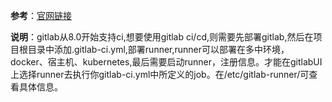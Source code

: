 **参考**：[官网链接](https://docs.gitlab.com/ee/ci/quick_start/ "官网链接")

**说明**：gitlab从8.0开始支持ci,想要使用gitlab ci/cd,则需要先部署gitlab,然后在项目根目录中添加.gitlab-ci.yml,部署runner,runner可以部署在多中环境，
docker、宿主机、kubernetes,最后需要启动runner，注册信息。才能在gitlabUI上选择runner去执行你gitlab-ci.yml中所定义的job。在/etc/gitlab-runner/可查看具体信息。
